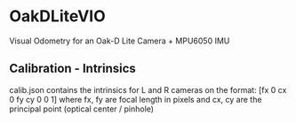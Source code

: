 # OakDLiteVIO
Visual Odometry for an Oak-D Lite Camera + MPU6050 IMU
## Calibration - Intrinsics
calib.json contains the intrinsics for L and R cameras on the format:
[fx 0 cx
 0 fy cy
 0 0 1]
 where fx, fy are focal length in pixels and cx, cy are the principal point (optical center / pinhole)